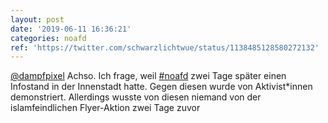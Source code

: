 ```yaml
---
layout: post
date: '2019-06-11 16:36:21'
categories: noafd
ref: 'https://twitter.com/schwarzlichtwue/status/1138485128580272132'
---
```

[@dampfpixel](https://twitter.com/dampfpixel) Achso. Ich frage, weil [#noafd](/t/noafd) zwei Tage später einen Infostand in der Innenstadt hatte. Gegen diesen wurde von Aktivist\*innen demonstriert. Allerdings wusste von diesen niemand von der islamfeindlichen Flyer-Aktion zwei Tage zuvor